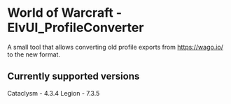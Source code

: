 # World of Warcraft - ElvUI_ProfileConverter
A small tool that allows converting old profile exports from https://wago.io/ to the new format.

## Currently supported versions
Cataclysm - 4.3.4
Legion - 7.3.5
